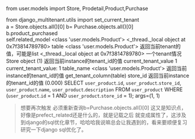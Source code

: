 
from user.models import Store, Prodetail,Product,Purchase                              

from django_multitenant.utils import set_current_tenant    
a = Store.objects.all()[0] 
b= Purchase.objects.all()[0]　
b.product_purchased                                                                   
self.related_model <class 'user.models.Product'>
<_thread._local object at 0x7f3814789780>
table <class 'user.models.Product'>
返回当前tenant的值，可能是list
<_thread._local object at 0x7f3814789780>
一个tenant情况 Store object (1)
返回当前instance的tenant_id的值
current_tenant_value 1
current_tenant_value:  1
table_name <class 'user.models.Product'>
返回当前instance的tenant_id的值
get_tenant_column(table) store_id
返回当前instance的tenant_id的值
(0.000) SELECT `user_product`.`id`, `user_product`.`store_id`, `user_product`.`name`, `user_product`.`description` FROM `user_product` WHERE (`user_product`.`id` = 1 AND `user_product`.`store_id` = 1); args=(1, 1)


>想要再次触发 必须重新查询b=Purchase.objects.all()[0]  这又是知识点，好像是prefect_related还是什么的，就是记载之后
>就变成属性了，这涉及到django的sql优化章节，哈哈哈我说嘛总会让我遇到的，看来要顺便复习研究一下django sql优化了。